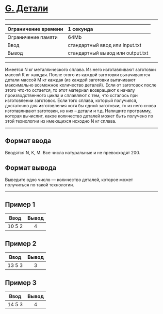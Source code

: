 # [G. Детали](https://contest.yandex.ru/contest/27393/problems/G/)

---
| Ограничение времени  | 1 секунда  |
| :--- |:---|
| Ограничение памяти     | 64Mb |
| Ввод      | стандартный ввод или input.txt |
| Вывод | стандартный вывод или output.txt |
---

Имеется N кг металлического сплава. Из него изготавливают заготовки массой K кг каждая. После этого из каждой заготовки вытачиваются детали массой M кг каждая (из каждой заготовки вытачивают максимально возможное количество деталей). Если от заготовок после этого что-то остается, то этот материал возвращают к началу производственного цикла и сплавляют с тем, что осталось при изготовлении заготовок. Если того сплава, который получился, достаточно для изготовления хотя бы одной заготовки, то из него снова изготавливают заготовки, из них – детали и т.д. Напишите программу, которая вычислит, какое количество деталей может быть получено по этой технологии из имеющихся исходно N кг сплава.

---
## Формат ввода
Вводятся N, K, M. Все числа натуральные и не превосходят 200.

## Формат вывода
Выведите одно число — количество деталей, которое может получиться по такой технологии.

---
## Пример 1

| Ввод  | Вывод  |
| :---: | :---: |
| 10 5 2 | 4 |

## Пример 2

| Ввод  | Вывод  |
| :---: | :---: |
| 13 5 3 | 3 |

## Пример 3

| Ввод  | Вывод  |
| :---: | :---: |
| 14 5 3 | 4 |
